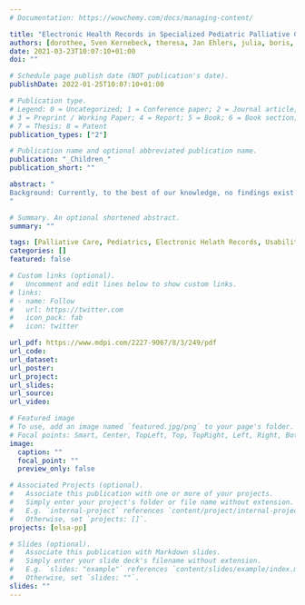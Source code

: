 ```yaml
---
# Documentation: https://wowchemy.com/docs/managing-content/

title: "Electronic Health Records in Specialized Pediatric Palliative Care: A Qualitative Needs Assessment among Professionals Experienced and Inexperienced in Electronic Documentation"
authors: [dorothee, Sven Kernebeck, theresa, Jan Ehlers, julia, boris, larissa]
date: 2021-03-23T10:07:10+01:00
doi: ""

# Schedule page publish date (NOT publication's date).
publishDate: 2022-01-25T10:07:10+01:00

# Publication type.
# Legend: 0 = Uncategorized; 1 = Conference paper; 2 = Journal article;
# 3 = Preprint / Working Paper; 4 = Report; 5 = Book; 6 = Book section;
# 7 = Thesis; 8 = Patent
publication_types: ["2"]

# Publication name and optional abbreviated publication name.
publication: "_Children_"
publication_short: ""

abstract: "
Background: Currently, to the best of our knowledge, no findings exist concerning the needs of professionals in specialized pediatric palliative care (PPC) regarding electronic health records (EHRs). Several studies have highlighted benefits concerning the use of EHRs in pediatrics. However, usability is strongly affected by the degree of adaptivity to the context of application. The aim of this study is to examine the needs of professionals concerning an EHR in the specialized PPC inpatient and outpatient settings. Methods: A qualitative research design was chosen to address the complex aspects of user demands. Focus group interviews and semi-structured one-on-one interviews were conducted with PPC professionals. _N_ = 23 participants from inpatient and _N_ = 11 participants from outpatient settings of specialized PPC representing various professions took part in the study. Results: The findings could be grouped into four categories: (1) attitude towards the current methods of documentation, (2) attitude towards electronic documentation in general, (3) general requirements for an EHR, and (4) content requirements for an EHR. Conclusions: Professionals in specialized PPC expect and experience many benefits of using electronic documentation. Their requirements for an EHR for inpatient and outpatient settings of PPC are largely consistent with EHRs for pediatrics. However, individual specifications and adaptations are necessary for this particular setting.
"

# Summary. An optional shortened abstract.
summary: ""

tags: [Palliative Care, Pediatrics, Electronic Helath Records, Usability, Demand Analysis]
categories: []
featured: false

# Custom links (optional).
#   Uncomment and edit lines below to show custom links.
# links:
# - name: Follow
#   url: https://twitter.com
#   icon_pack: fab
#   icon: twitter

url_pdf: https://www.mdpi.com/2227-9067/8/3/249/pdf
url_code:
url_dataset:
url_poster:
url_project:
url_slides:
url_source:
url_video:

# Featured image
# To use, add an image named `featured.jpg/png` to your page's folder. 
# Focal points: Smart, Center, TopLeft, Top, TopRight, Left, Right, BottomLeft, Bottom, BottomRight.
image:
  caption: ""
  focal_point: ""
  preview_only: false

# Associated Projects (optional).
#   Associate this publication with one or more of your projects.
#   Simply enter your project's folder or file name without extension.
#   E.g. `internal-project` references `content/project/internal-project/index.md`.
#   Otherwise, set `projects: []`.
projects: [elsa-pp]

# Slides (optional).
#   Associate this publication with Markdown slides.
#   Simply enter your slide deck's filename without extension.
#   E.g. `slides: "example"` references `content/slides/example/index.md`.
#   Otherwise, set `slides: ""`.
slides: ""
---
```

